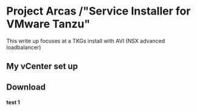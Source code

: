 # Project Arcas /"Service Installer for VMware Tanzu"
This write up focuses at a TKGs install with AVI (NSX advanced loadbalancer)

## My vCenter set up



## Download


#### test 1
